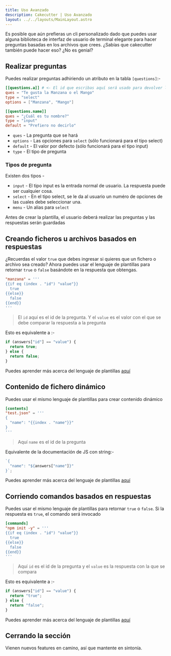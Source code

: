 ```yaml
---
title: Uso Avanzado
description: Cakecutter | Uso Avanzado
layout: ../../layouts/MainLayout.astro
---
```


Es posible que aún prefieras un cli personalizado dado que puedes usar alguna biblioteca de interfaz de usuario de terminal elegante para hacer preguntas basadas en los archivos que crees. ¿Sabías que cakecutter también puede hacer eso? ¿No es genial?


## Realizar preguntas

Puedes realizar preguntas adhiriendo un atributo en la tabla `[questions]`:-

```toml
[[questions.a]] # <- El id que escribas aquí será usado para devolver las respuestas
ques = "Te gusta la Manzana o el Mango"
type = "select"
options = ["Manzana", "Mango"]

[[questions.name]]
ques = "¿Cuál es tu nombre?"
type = "input"
default = "Prefiero no decirlo"
```

- `ques` - La pregunta que se hará
- `options` - Las opciones para `select` (sólo funcionará para el tipo select)
- `default` - El valor por defecto (sólo funcionará para el tipo input)
- `type` - El tipo de pregunta

### Tipos de pregunta

Existen dos tipos -

- `input` - El tipo input es la entrada normal de usuario. La respuesta puede ser cualquier cosa.
- `select` - En el tipo select, se le da al usuario un numéro de opciones de las cuales debe seleccionar una.
- `menu` - Un alias para `select`

Antes de crear la plantilla, el usuario deberá realizar las preguntas y las respuestas serán guardadas

## Creando ficheros u archivos basados en respuestas

¿Recuerdas el valor `true` que debes ingresar si quieres que un fichero o archivo sea creado? Ahora puedes usar el lenguaje de plantillas para retornar `true` o `false` basándote en la respuesta que obtengas.

```toml
"manzana" = '''
{{if eq (index . "id") "value"}}
  true
{{else}}
  false
{{end}}
'''
```

> El `id` aquí es el id de la pregunta. Y el `value` es el valor con el que se debe comparar la respuesta a la pregunta

Esto es equivalente a :-

```js
if (answers["id"] == "value") {
  return true;
} else {
  return false;
}
```

Puedes aprender más acerca del lenguaje de plantillas [aquí](https://pkg.go.dev/text/template)

## Contenido de fichero dinámico

Puedes usar el mismo lenguaje de plantillas para crear contenido dinámico

```toml
[contents]
"test.json" = '''
{
  "name": "{{index . "name"}}"
}
'''
```

> Aquí `name` es el id de la pregunta

Equivalente de la documentación de JS con string:-

```js
`{
  "name": "${answers["name"]}"
}`;
```

Puedes aprender más acerca del lenguaje de plantillas [aquí](https://pkg.go.dev/text/template)

## Corriendo comandos basados en respuestas

Puedes usar el mismo lenguaje de plantillas para retornar `true` o `false`. Si la respuesta es `true`, el comando será invocado

```toml
[commands]
"npm init -y" = '''
{{if eq (index . "id") "value"}}
  true
{{else}}
  false
{{end}}
'''
```

> Aquí `id` es el id de la pregunta y el `value` es la respuesta con la que se compara

Esto es equivalente a :-

```js
if (answers["id"] == "value") {
  return "true";
} else {
  return "false";
}
```

Puedes aprender más acerca del lenguaje de plantillas [aquí](https://pkg.go.dev/text/template)

## Cerrando la sección

Vienen nuevos features en camino, así que mantente en sintonía.
